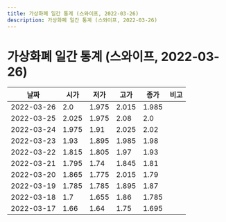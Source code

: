 ```yaml
---
title: 가상화폐 일간 통계 (스와이프, 2022-03-26)
description: 가상화폐 일간 통계 (스와이프, 2022-03-26)
---
```


가상화폐 일간 통계 (스와이프, 2022-03-26)
===

|날짜|시가|저가|고가|종가|비고|
|--|--|--|--|--|--|
|2022-03-26|2.0|1.975|2.015|1.985|    |
|2022-03-25|2.025|1.975|2.08|2.0|    |
|2022-03-24|1.975|1.91|2.025|2.02|    |
|2022-03-23|1.93|1.895|1.985|1.98|    |
|2022-03-22|1.815|1.805|1.97|1.93|    |
|2022-03-21|1.795|1.74|1.845|1.81|    |
|2022-03-20|1.865|1.775|2.015|1.79|    |
|2022-03-19|1.785|1.785|1.895|1.87|    |
|2022-03-18|1.7|1.655|1.86|1.785|    |
|2022-03-17|1.66|1.64|1.75|1.695|    |
